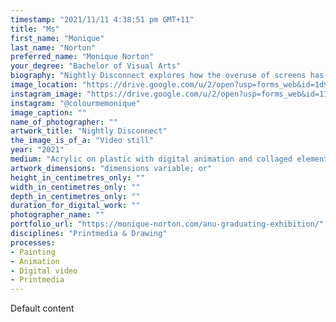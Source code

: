 ```yaml
---
timestamp: "2021/11/11 4:38:51 pm GMT+11"
title: "Ms"
first_name: "Monique"
last_name: "Norton"
preferred_name: "Monique Norton"
your_degree: "Bachelor of Visual Arts"
biography: "Nightly Disconnect explores how the overuse of screens has affected our sleep and invaded our thoughts. The focus of this collection of animations is on that moment just before sleep when we must put down our phones, but all of their contents are still sitting in our heads, keeping us awake longer and ruining our sleep quality. Each animation reveals a new view of a nightly routine, expressed through a series of exposed paintings. A way for the mind to relax is gradually presented towards the end of the series as elements of nature are introduced; through connecting with the environment and staying away from digital influences, the mind can be at rest."
image_location: "https://drive.google.com/u/2/open?usp=forms_web&id=1d9-MGrsHzbuB4DQeSZ7EJLSFhVMkzAf4"
instagram_image: "https://drive.google.com/u/2/open?usp=forms_web&id=1ITwUuWa0n99y4Qgn-vmd6EcYovOUCaxF"
instagram: "@colourmemonique"
image_caption: ""
name_of_photographer: ""
artwork_title: "Nightly Disconnect"
the_image_is_of_a: "Video still"
year: "2021"
medium: "Acrylic on plastic with digital animation and collaged elements"
artwork_dimensions: "dimensions variable; or"
height_in_centimetres_only: ""
width_in_centimetres_only: ""
depth_in_centimetres_only: ""
duration_for_digital_work: ""
photographer_name: ""
portfolio_url: "https://monique-norton.com/anu-graduating-exhibition/"
disciplines: "Printmedia & Drawing"
processes:
- Painting
- Animation
- Digital video
- Printmedia
---
```


Default content